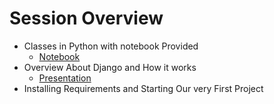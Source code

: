 # Session Overview
* Classes in Python with notebook Provided
    * <a href="https://github.com/hessam211/django-zero-to-hero/blob/master/session-2/classes-and-functions.ipynb"> Notebook </a>
* Overview About Django and How it works
    * <a href="https://prezi.com/view/EINMnOIxS8AaSjVUBPUg/"> Presentation </a>
* Installing Requirements and Starting Our very First Project
    